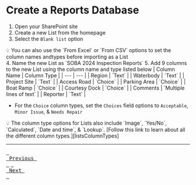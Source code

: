 # Create a Reports Database

1. Open your SharePoint site
2. Create a new List from the homepage
3. Select the `Blank list` option
  <aside>
  💡 You can also use the `From Excel` or `From CSV` options to set the column names andtypes before importing as a List
  </aside>
4. Name the new List as `SOBA 2024 Inspection Reports`
5. Add 9 columns to the new List using the column name and type listed below
  | Column Name | Column Type |
  | --- | --- |
  | Region | `Text` |
  | Waterbody | `Text` |
  | Project Site | `Text` |
  | Access Road | `Choice` |
  | Parking Area | `Choice` |
  | Boat Ramp | `Choice` |
  | Courtesy Dock | `Choice` |
  | Comments | `Multiple lines of text` |
  | Reporter | `Text` |

  - For the `Choice` column types, set the `Choices` field options to `Acceptable`, `Minor Issue`, & `Needs Repair`
  <aside>
  💡 The column type options for Lists also include `Image`, `Yes/No`, `Calculated`, `Date and time`, & `Lookup`. [Follow this link to learn about all the different column types.][listsColumnTypes]
  </aside>

---

[<kbd> <br> Previous <br> </kbd>][previousLink] [<kbd> <br> Next <br> </kbd>][nextLink]

[previousLink]: https://github.com/odwc-boatingaccess/SOBA-2024-Demo-App/blob/main/README.md
[nextLink]: https://github.com/odwc-boatingaccess/SOBA-2024-Demo-App/blob/main/sections/upload-projects-database.md
[listsColumnTypes]: https://support.microsoft.com/en-us/office/list-and-library-column-types-and-options-0d8ddb7b-7dc7-414d-a283-ee9dca891df7
